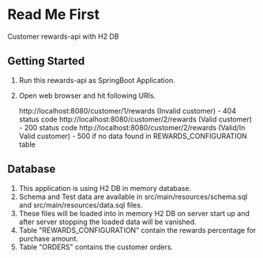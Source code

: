 # Read Me First
Customer rewards-api with H2 DB

## Getting Started
1. Run this rewards-api as SpringBoot Application.
2. Open web browser and hit following URls.

	http://localhost:8080/customer/1/rewards (Invalid customer) - 404 status code 
	http://localhost:8080/customer/2/rewards (Valid customer)   - 200 status code
	http://localhost:8080/customer/2/rewards (Valid/In Valid customer)   - 500 if no data found in REWARDS_CONFIGURATION table

## Database
1. This application is using H2 DB in memory database.
2. Schema and Test data are available in src/main/resources/schema.sql and src/main/resources/data.sql files.
3. These files will be loaded into in memory H2 DB on server start up and after server stopping the loaded data will be vanished.
4. Table "REWARDS_CONFIGURATION" contain the rewards percentage for purchase amount.
5. Table "ORDERS" contains the customer orders.